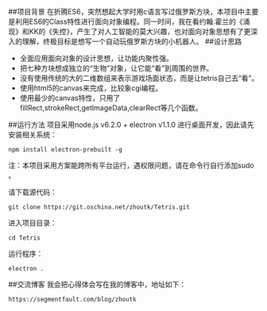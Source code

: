 ##项目背景
在折腾ES6，突然想起大学时用c语言写过俄罗斯方块，本项目中主要是利用ES6的Class特性进行面向对象编程。同一时间，我在看约翰.霍兰的《涌现》和KK的《失控》，产生了对人工智能的莫大兴趣，也对面向对象思想有了更深入的理解，终极目标是想写一个自动玩俄罗斯方块的小机器人。
##设计思路
- 全面应用面向对象的设计思想，让功能内聚性强。
- 把七种方块想成独立的“生物”对象，让它能“看”到周围的世界。
- 没有使用传统的大的二维数组来表示游戏场面状态，而是让tetris自己去“看”。
- 使用html5的canvas来完成，比较象cgi编程。
- 使用最少的canvas特性，只用了fillRect,strokeRect,getImageData,clearRect等几个函数。

##运行方法
项目采用node.js v6.2.0 + electron v1.1.0 进行桌面开发，因此请先安装相关系统：
```
npm install electron-prebuilt -g
```
注：本项目采用方案能跨所有平台运行，遇权限问题，请在命令行自行添加sudo 。

请下载源代码：
```
git clone https://git.oschina.net/zhoutk/Tetris.git
```
进入项目目录：
```
cd Tetris
```
运行程序：
```
electron .
```
##交流博客
我会把心得体会写在我的博客中，地址如下：
```
https://segmentfault.com/blog/zhoutk
```